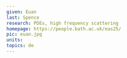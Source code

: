 ```yaml
---
given: Euan
last: Spence
research: PDEs, high frequency scattering
homepage: https://people.bath.ac.uk/eas25/
pic: euan.jpg
units: 
topics: de
---
```

